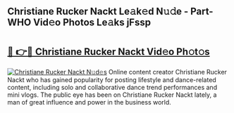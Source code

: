 ## Christiane Rucker Nackt Le𝚊k𝚎d N𝚞𝚍e - Part-WHO Vid𝚎o Photos Le𝚊ks jFssp

# <h2><a href="http://fb0za8.evod.top/?m=Christiane+Rucker+Nackt">🔗 👉🔴 Christiane Rucker Nackt Vid𝚎o Ph𝚘t𝚘s</a></h2>

[![Christiane Rucker Nackt N𝚞d𝚎s](https://i.imgur.com/8V9OHl7.gif)](http://fb0za8.evod.top/?m=Christiane+Rucker+Nackt)
Online content creator Christiane Rucker Nackt who has gained popularity for posting lifestyle and dance-related content, including solo and collaborative dance trend performances and mini vlogs. The public eye has been on Christiane Rucker Nackt lately, a man of great influence and power in the business world. 
